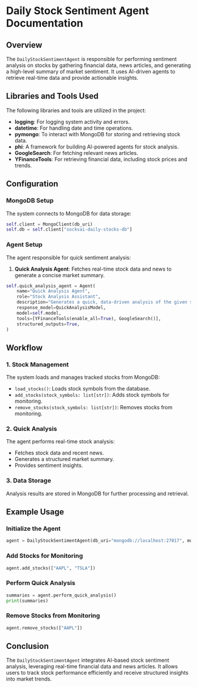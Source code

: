 # Daily Stock Sentiment Agent Documentation

## Overview

The `DailyStockSentimentAgent` is responsible for performing sentiment analysis on stocks by gathering financial data, news articles, and generating a high-level summary of market sentiment. It uses AI-driven agents to retrieve real-time data and provide actionable insights.

## Libraries and Tools Used

The following libraries and tools are utilized in the project:

- **logging**: For logging system activity and errors.
- **datetime**: For handling date and time operations.
- **pymongo**: To interact with MongoDB for storing and retrieving stock data.
- **phi**: A framework for building AI-powered agents for stock analysis.
- **GoogleSearch**: For fetching relevant news articles.
- **YFinanceTools**: For retrieving financial data, including stock prices and trends.

## Configuration

### MongoDB Setup

The system connects to MongoDB for data storage:

```python
self.client = MongoClient(db_uri)
self.db = self.client["socksai-daily-stocks-db"]
```

### Agent Setup

The agent responsible for quick sentiment analysis:

1. **Quick Analysis Agent**: Fetches real-time stock data and news to generate a concise market summary.

```python
self.quick_analysis_agent = Agent(
    name="Quick Analysis Agent",
    role="Stock Analysis Assistant",
    description="Generates a quick, data-driven analysis of the given stock to provide users with a concise market snapshot.",
    response_model=QuickAnalysisModel,
    model=self.model,
    tools=[YFinanceTools(enable_all=True), GoogleSearch()],
    structured_outputs=True,
)
```

## Workflow

### 1. Stock Management

The system loads and manages tracked stocks from MongoDB:

- `load_stocks()`: Loads stock symbols from the database.
- `add_stocks(stock_symbols: list[str])`: Adds stock symbols for monitoring.
- `remove_stocks(stock_symbols: list[str])`: Removes stocks from monitoring.

### 2. Quick Analysis

The agent performs real-time stock analysis:

- Fetches stock data and recent news.
- Generates a structured market summary.
- Provides sentiment insights.

### 3. Data Storage

Analysis results are stored in MongoDB for further processing and retrieval.

## Example Usage

### Initialize the Agent

```python
agent = DailyStockSentimentAgent(db_uri="mongodb://localhost:27017", model=Gemini(id="gemini-2.0-flash-exp"))
```

### Add Stocks for Monitoring

```python
agent.add_stocks(["AAPL", "TSLA"])
```

### Perform Quick Analysis

```python
summaries = agent.perform_quick_analysis()
print(summaries)
```

### Remove Stocks from Monitoring

```python
agent.remove_stocks(["AAPL"])
```

## Conclusion

The `DailyStockSentimentAgent` integrates AI-based stock sentiment analysis, leveraging real-time financial data and news articles. It allows users to track stock performance efficiently and receive structured insights into market trends.

